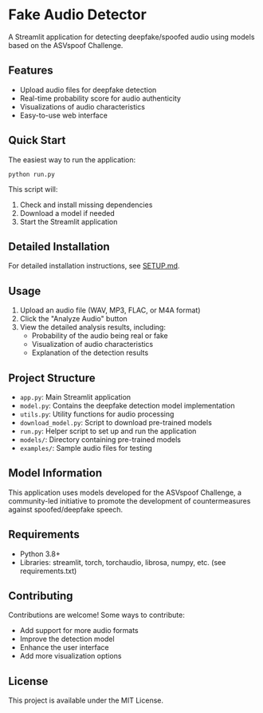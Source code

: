 # Fake Audio Detector

A Streamlit application for detecting deepfake/spoofed audio using models based on the ASVspoof Challenge.

## Features

- Upload audio files for deepfake detection
- Real-time probability score for audio authenticity
- Visualizations of audio characteristics
- Easy-to-use web interface

## Quick Start

The easiest way to run the application:

```
python run.py
```

This script will:
1. Check and install missing dependencies
2. Download a model if needed
3. Start the Streamlit application

## Detailed Installation

For detailed installation instructions, see [SETUP.md](SETUP.md).

## Usage

1. Upload an audio file (WAV, MP3, FLAC, or M4A format)
2. Click the "Analyze Audio" button
3. View the detailed analysis results, including:
   - Probability of the audio being real or fake
   - Visualization of audio characteristics
   - Explanation of the detection results

## Project Structure

- `app.py`: Main Streamlit application
- `model.py`: Contains the deepfake detection model implementation
- `utils.py`: Utility functions for audio processing
- `download_model.py`: Script to download pre-trained models
- `run.py`: Helper script to set up and run the application
- `models/`: Directory containing pre-trained models
- `examples/`: Sample audio files for testing

## Model Information

This application uses models developed for the ASVspoof Challenge, a community-led initiative to promote the development of countermeasures against spoofed/deepfake speech.

## Requirements

- Python 3.8+
- Libraries: streamlit, torch, torchaudio, librosa, numpy, etc. (see requirements.txt)

## Contributing

Contributions are welcome! Some ways to contribute:
- Add support for more audio formats
- Improve the detection model
- Enhance the user interface
- Add more visualization options

## License

This project is available under the MIT License. 